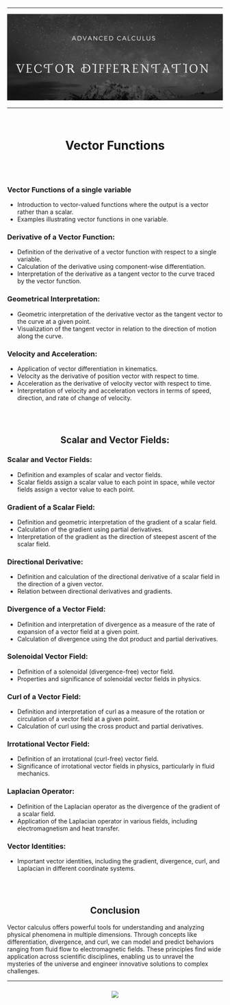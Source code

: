 <hr/>
<img src="Vector Diffrentiation/1.png">
<hr/>
<br>
</head>
<body>
<h1 align="center">Vector Functions</h1>
  <br><br>
<h3>Vector Functions of a single variable</h3>
<ul>
  <li>Introduction to vector-valued functions where the output is a vector rather than a scalar.</li>
  <li>Examples illustrating vector functions in one variable.</li>
</ul>

<h3>Derivative of a Vector Function:</h3>
<ul>
  <li>Definition of the derivative of a vector function with respect to a single variable.</li>
  <li>Calculation of the derivative using component-wise differentiation.</li>
  <li>Interpretation of the derivative as a tangent vector to the curve traced by the vector function.</li>
</ul>

<h3>Geometrical Interpretation:</h3>
<ul>
  <li>Geometric interpretation of the derivative vector as the tangent vector to the curve at a given point.</li>
  <li>Visualization of the tangent vector in relation to the direction of motion along the curve.</li>
</ul>

<h3>Velocity and Acceleration:</h3>
<ul>
  <li>Application of vector differentiation in kinematics.</li>
  <li>Velocity as the derivative of position vector with respect to time.</li>
  <li>Acceleration as the derivative of velocity vector with respect to time.</li>
  <li>Interpretation of velocity and acceleration vectors in terms of speed, direction, and rate of change of velocity.</li>
</ul>
<br><br>
<h2 align="center">Scalar and Vector Fields:</h2>
<h3>Scalar and Vector Fields:</h3>
<ul>
  <li>Definition and examples of scalar and vector fields.</li>
  <li>Scalar fields assign a scalar value to each point in space, while vector fields assign a vector value to each point.</li>
</ul>

<h3>Gradient of a Scalar Field:</h3>
<ul>
  <li>Definition and geometric interpretation of the gradient of a scalar field.</li>
  <li>Calculation of the gradient using partial derivatives.</li>
  <li>Interpretation of the gradient as the direction of steepest ascent of the scalar field.</li>
</ul>

<h3>Directional Derivative:</h3>
<ul>
  <li>Definition and calculation of the directional derivative of a scalar field in the direction of a given vector.</li>
  <li>Relation between directional derivatives and gradients.</li>
</ul>

<h3>Divergence of a Vector Field:</h3>
<ul>
  <li>Definition and interpretation of divergence as a measure of the rate of expansion of a vector field at a given point.</li>
  <li>Calculation of divergence using the dot product and partial derivatives.</li>
</ul>

<h3>Solenoidal Vector Field:</h3>
<ul>
  <li>Definition of a solenoidal (divergence-free) vector field.</li>
  <li>Properties and significance of solenoidal vector fields in physics.</li>
</ul>

<h3>Curl of a Vector Field:</h3>
<ul>
  <li>Definition and interpretation of curl as a measure of the rotation or circulation of a vector field at a given point.</li>
  <li>Calculation of curl using the cross product and partial derivatives.</li>
</ul>

<h3>Irrotational Vector Field:</h3>
<ul>
  <li>Definition of an irrotational (curl-free) vector field.</li>
  <li>Significance of irrotational vector fields in physics, particularly in fluid mechanics.</li>
</ul>

<h3>Laplacian Operator:</h3>
<ul>
  <li>Definition of the Laplacian operator as the divergence of the gradient of a scalar field.</li>
  <li>Application of the Laplacian operator in various fields, including electromagnetism and heat transfer.</li>
</ul>

<h3>Vector Identities:</h3>
<ul>
  <li>Important vector identities, including the gradient, divergence, curl, and Laplacian in different coordinate systems.</li>
</ul>
<br><br>
<h2 align="center">Conclusion</h2>
<p>Vector calculus offers powerful tools for understanding and analyzing physical phenomena in multiple dimensions. Through concepts like differentiation, divergence, and curl, we can model and predict behaviors ranging from fluid flow to electromagnetic fields. These principles find wide application across scientific disciplines, enabling us to unravel the mysteries of the universe and engineer innovative solutions to complex challenges.</p>
<hr/>
</body>
<h3 align="center">
 <img src="https://readme-typing-svg.herokuapp.com?font=Fira+Code&size=15&pause=1000&color=00FFBD&center=true&vCenter=true&random=false&width=435&lines=Thank+You+For+Inspecting+;My+Work+on+Vector+Differentiation+!+%F0%9F%98%84"/>
</h3>
